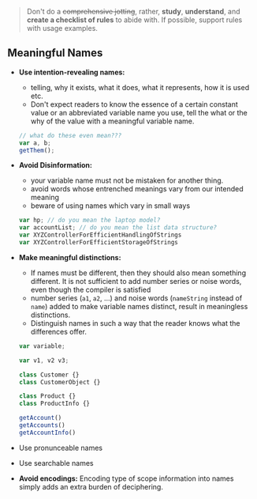 > Don't do a <del>comprehensive jotting</del>, rather, **study**, **understand**, and **create a checklist of rules** to abide with. If possible, support rules with usage examples.

## Meaningful Names
- **Use intention-revealing names:**
  - telling, why it exists, what it does, what it represents, how it is used etc.
  - Don't expect readers to know the essence of a certain constant value or an abbreviated variable name you use, tell the what or the why of the value with a meaningful variable name.
  ```js
  // what do these even mean???
  var a, b;
  getThem();
  ```

- **Avoid Disinformation:**
  - your variable name must not be mistaken for another thing.
  - avoid words whose entrenched meanings vary from our intended meaning
  - beware of using names which vary in small ways
  ```js
  var hp; // do you mean the laptop model?
  var accountList; // do you mean the list data structure?
  var XYZControllerForEfficientHandlingOfStrings
  var XYZControllerForEfficientStorageOfStrings
  ```

- **Make meaningful distinctions:**
  - If names must be different, then they should also mean something different. It is not sufficient to add number series or noise words, even though the compiler is satisfied
  - number series (`a1`, `a2`, ...) and noise words (`nameString` instead of `name`) added to make variable names distinct, result in meaningless distinctions.
  - Distinguish names in such a way that the reader knows what the differences offer.
  ```js
  var variable;

  var v1, v2 v3;

  class Customer {}
  class CustomerObject {}

  class Product {}
  class ProductInfo {}

  getAccount()
  getAccounts()
  getAccountInfo()
  ```

- Use pronunceable names
- Use searchable names
- **Avoid encodings:** Encoding type of scope information into names simply adds an extra burden of deciphering.

